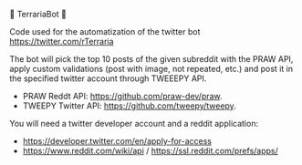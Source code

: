 🌳 TerrariaBot 🌳

Code used for the automatization of the twitter bot https://twitter.com/rTerraria 

The bot will pick the top 10 posts of the given subreddit with the PRAW API, apply custom validations (post with image, not repeated, etc.) and post it in the specified twitter account through TWEEEPY API.

 - PRAW Reddt API: https://github.com/praw-dev/praw.
 - TWEEPY Twitter API: https://github.com/tweepy/tweepy.

You will need a twitter developer account and a reddit application:
- https://developer.twitter.com/en/apply-for-access
- https://www.reddit.com/wiki/api / https://ssl.reddit.com/prefs/apps/
